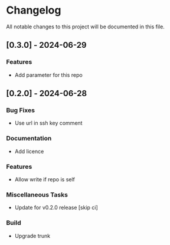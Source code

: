 # Changelog

All notable changes to this project will be documented in this file.

## [0.3.0] - 2024-06-29

### Features

- Add parameter for this repo

## [0.2.0] - 2024-06-28

### Bug Fixes

- Use url in ssh key comment

### Documentation

- Add licence

### Features

- Allow write if repo is self

### Miscellaneous Tasks

- Update for v0.2.0 release [skip ci]

### Build

- Upgrade trunk

<!-- generated by git-cliff -->
